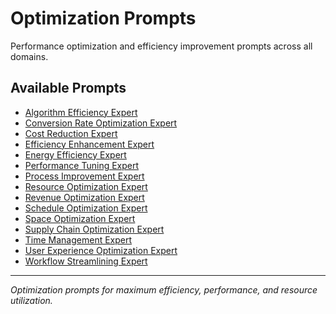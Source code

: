 # Optimization Prompts

Performance optimization and efficiency improvement prompts across all domains.

## Available Prompts

- [Algorithm Efficiency Expert](./algorithm-efficiency-expert.md)
- [Conversion Rate Optimization Expert](./conversion-rate-optimization-expert.md)
- [Cost Reduction Expert](./cost-reduction-expert.md)
- [Efficiency Enhancement Expert](./efficiency-enhancement-expert.md)
- [Energy Efficiency Expert](./energy-efficiency-expert.md)
- [Performance Tuning Expert](./performance-tuning-expert.md)
- [Process Improvement Expert](./process-improvement-expert.md)
- [Resource Optimization Expert](./resource-optimization-expert.md)
- [Revenue Optimization Expert](./revenue-optimization-expert.md)
- [Schedule Optimization Expert](./schedule-optimization-expert.md)
- [Space Optimization Expert](./space-optimization-expert.md)
- [Supply Chain Optimization Expert](./supply-chain-optimization-expert.md)
- [Time Management Expert](./time-management-expert.md)
- [User Experience Optimization Expert](./user-experience-optimization-expert.md)
- [Workflow Streamlining Expert](./workflow-streamlining-expert.md)

---

*Optimization prompts for maximum efficiency, performance, and resource utilization.*